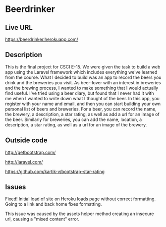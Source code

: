 # Beerdrinker

## Live URL

https://beerdrinker.herokuapp.com/

## Description

This is the final project for CSCI E-15. We were given the task to build a web app using the Laravel framework which includes everything we've learned from the course. What I decided to build was an app to record the beers you drink and the breweries you visit. As beer-lover with an interest in breweries and the brewing process, I wanted to make something that I would actually find useful. I've tried using a beer diary, but found that I never had it with me when I wanted to write down what I thought of the beer. In this app, you register with your name and email, and then you can start building your own personal list of beers and breweries. For a beer, you can record the name, the brewery, a description, a star rating, as well as add a url for an image of the beer. Similarly for breweries, you can add the name, location, a description, a star rating, as well as a url for an image of the brewery.

## Outside code

http://getbootstrap.com/

http://laravel.com/

https://github.com/kartik-v/bootstrap-star-rating

## Issues

Fixed! Initial load of site on Heroku loads page without correct formatting. Going to a link and back home fixes formatting.

This issue was caused by the assets helper method creating an insecure url, causing a "mixed content" error.
